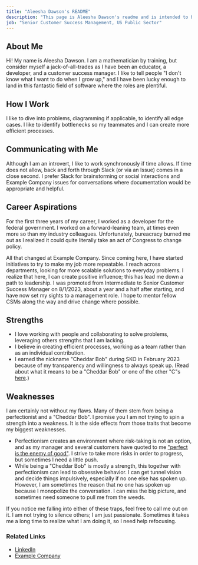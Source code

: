 ```yaml
---
title: "Aleesha Dawson's README"
description: "This page is Aleesha Dawson's readme and is intended to be helpful when interacting with her."
job: "Senior Customer Success Management, US Public Sector"
---
```


## About Me

Hi! My name is Aleesha Dawson. I am a mathematician by training, but consider myself a jack-of-all-trades as I have been an educator, a developer, and a customer success manager. I like to tell people "I don't know what I want to do when I grow up," and I have been lucky enough to land in this fantastic field of software where the roles are plentiful.

## How I Work

I like to dive into problems, diagramming if applicable, to identify all edge cases. I like to identify bottlenecks so my teammates and I can create more efficient processes.

## Communicating with Me

Although I am an introvert, I like to work synchronously if time allows. If time does not allow, back and forth through Slack (or via an Issue) comes in a close second. I prefer Slack for brainstorming or social interactions and Example Company issues for conversations where documentation would be appropriate and helpful.

## Career Aspirations

For the first three years of my career, I worked as a developer for the federal government. I worked on a forward-leaning team, at times even more so than my industry colleagues. Unfortunately, bureacracy burned me out as I realized it could quite literally take an act of Congress to change policy.

All that changed at Example Company. Since coming here, I have started initiatives to try to make my job more repeatable. I reach across departments, looking for more scalable solutions to everyday problems. I realize that here, I can create positive influence; this has lead me down a path to leadership. I was promoted from Intermediate to Senior Customer Success Manager on 8/1/2023, about a year and a half after starting, and have now set my sights to a management role. I hope to mentor fellow CSMs along the way and drive change where possible.

## Strengths

- I love working with people and collaborating to solve problems, leveraging others strengths that I am lacking.
- I believe in creating efficient processes, working as a team rather than as an individual contribution.
- I earned the nickname "Cheddar Bob" during SKO in February 2023 because of my transparency and willingness to always speak up. (Read about what it means to be a "Cheddar Bob" or one of the other "C"s [here](https://www.fastcompany.com/90607514/the-4-types-of-personalities-leaders-need-in-their-inner-circle).)

## Weaknesses

I am certainly not without my flaws. Many of them stem from being a perfectionist and a "Cheddar Bob". I promise you I am not trying to spin a strength into a weakness. It is the side effects from those traits that become my biggest weaknesses.

- Perfectionism creates an environment where risk-taking is not an option, and as my manager and several customers have quoted to me ["perfect is the enemy of good"](https://en.wikipedia.org/wiki/Perfect_is_the_enemy_of_good). I strive to take more risks in order to progress, but sometimes I need a little push.
- While being a "Cheddar Bob" is mostly a strength, this together with perfectionism can lead to obsessive behavior. I can get tunnel vision and decide things impulsively, especially if no one else has spoken up. However, I am sometimes the reason that no one has spoken up because I monopolize the conversation. I can miss the big picture, and sometimes need someone to pull me from the weeds.

If you notice me falling into either of these traps, feel free to call me out on it. I am not trying to silence others; I am just passionate. Sometimes it takes me a long time to realize what I am doing it, so I need help refocusing.

### Related Links

- [LinkedIn](https://www.linkedin.com/in/aleesha-moran/)
- [Example Company](https://example_company.com/adawson-example_company)

